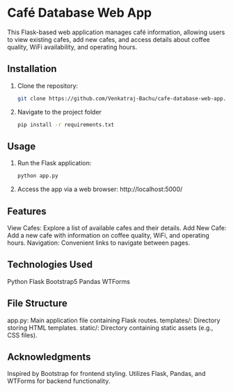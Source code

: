 # Café Database Web App

This Flask-based web application manages café information, allowing users to view existing cafes, add new cafes, and access details about coffee quality, WiFi availability, and operating hours.

## Installation

1. Clone the repository:
   ```bash
   git clone https://github.com/Venkatraj-Bachu/cafe-database-web-app.git

2. Navigate to the project folder
   ```bash
   pip install -r requirements.txt

## Usage

1. Run the Flask application:
   ```bash
   python app.py
2. Access the app via a web browser: http://localhost:5000/

## Features

  View Cafes: Explore a list of available cafes and their details.
  Add New Cafe: Add a new cafe with information on coffee quality, WiFi, and operating hours.
  Navigation: Convenient links to navigate between pages.

## Technologies Used

  Python
  Flask
  Bootstrap5
  Pandas
  WTForms

## File Structure

  app.py: Main application file containing Flask routes.
  templates/: Directory storing HTML templates.
  static/: Directory containing static assets (e.g., CSS files).

## Acknowledgments

  Inspired by Bootstrap for frontend styling.
  Utilizes Flask, Pandas, and WTForms for backend functionality.
